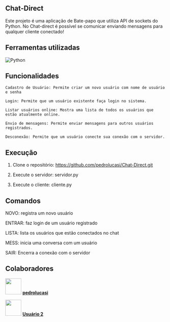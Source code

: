 ## Chat-Direct

 Este projeto é uma aplicação de Bate-papo que utiliza API de sockets do Python. No Chat-direct é possível se comunicar enviando mensagens para qualquer cliente conectado! 

 ## Ferramentas utilizadas 

![Python](https://img.shields.io/badge/Python-3776AB?style=for-the-badge&logo=python&logoColor=white)


 ## Funcionalidades

    Cadastro de Usuário: Permite criar um novo usuário com nome de usuário e senha
    
    Login: Permite que um usuário existente faça login no sistema.
    
    Listar usuários online: Mostra uma lista de todos os usuários que estão atualmente online.
    
    Envio de mensagens: Permite enviar mensagens para outros usuários registrados.
    
    Desconexão: Permite que um usuário conecte sua conexão com o servidor.

 ## Execução

  1. Clone o repositório: https://github.com/pedrolucasi/Chat-Direct.git
     
  2. Execute o servidor: servidor.py
 
  3. Execute o cliente: cliente.py

 ## Comandos 
 
 NOVO: registra um novo usuário

 ENTRAR: faz login de um usuário registrado

 LISTA: lista os usuários que estão conectados no chat

 MESS: inicia uma conversa com um usuário

 SAIR: Encerra a conexão com o servidor

 ## Colaboradores 

[<img src="https://github.com/pedrolucasi.png" width="50px">](https://github.com/pedrolucasi) **[pedrolucasi](https://github.com/pedrolucasi)**  

[<img src="https://github.com/usuario2.png" width="50px">](https://github.com/usuario2) **[Usuário 2](https://github.com/usuario2)**  





